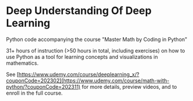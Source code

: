 # Deep Understanding Of Deep Learning
Python code accompanying the course "Master Math by Coding in Python"

31+ hours of instruction (>50 hours in total, including exercises) on how to use Python as a tool for learning concepts and visualizations in mathematics.

See [https://www.udemy.com/course/deeplearning_x/?couponCode=202302](https://www.udemy.com/course/math-with-python/?couponCode=202311) for more details, preview videos, and to enroll in the full course.
